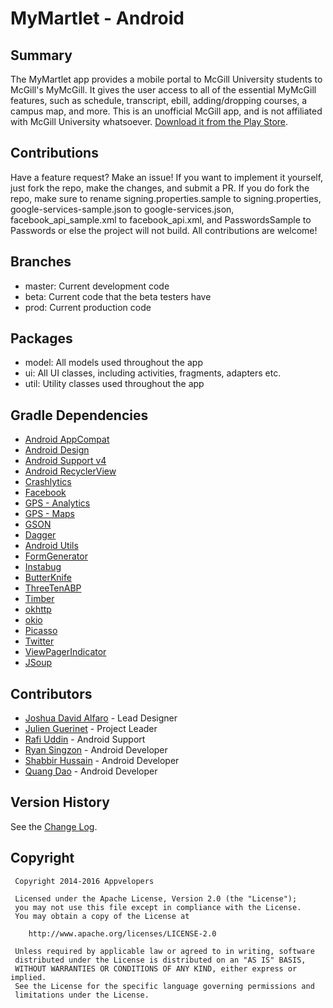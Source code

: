 # MyMartlet - Android

## Summary
The MyMartlet app provides a mobile portal to McGill University students to McGill's MyMcGill. It gives the user access to all of the essential MyMcGill features, such as schedule, transcript, ebill, adding/dropping courses, a campus map, and more. 
This is an unofficial McGill app, and is not affiliated with McGill University whatsoever. [Download it from the Play Store](https://play.google.com/store/apps/details?id=ca.appvelopers.mcgillmobile). 

## Contributions
Have a feature request? Make an issue! If you want to implement it yourself, just fork the repo, make the changes, and submit a PR. 
If you do fork the repo, make sure to rename signing.properties.sample to signing.properties, google-services-sample.json to google-services.json, facebook_api_sample.xml to facebook_api.xml, and PasswordsSample to Passwords or else the project will not build. 
All contributions are welcome!

## Branches
* master: Current development code
* beta: Current code that the beta testers have
* prod: Current production code

## Packages
* model: All models used throughout the app
* ui: All UI classes, including activities, fragments, adapters etc.
* util: Utility classes used throughout the app

## Gradle Dependencies
* [Android AppCompat](http://developer.android.com/tools/support-library/features.html#v7-appcompat)
* [Android Design](http://developer.android.com/tools/support-library/features.html#design)
* [Android Support v4](http://developer.android.com/tools/support-library/features.html#v4)
* [Android RecyclerView](http://developer.android.com/tools/support-library/features.html#v7-recyclerview)
* [Crashlytics](http://try.crashlytics.com/sdk-android/)
* [Facebook](https://github.com/facebook/facebook-android-sdk)
* [GPS - Analytics](https://developers.google.com/analytics/devguides/collection/android/v4/)
* [GPS - Maps](https://developers.google.com/maps/documentation/android-api/)
* [GSON](https://github.com/google/gson)
* [Dagger](http://google.github.io/dagger)
* [Android Utils](https://github.com/jguerinet/android-utils)
* [FormGenerator](https://github.com/jguerinet/form-generator)
* [Instabug](https://instabug.com/sdk-integration#android)
* [ButterKnife](https://github.com/JakeWharton/butterknife)
* [ThreeTenABP](https://github.com/JakeWharton/ThreeTenABP)
* [Timber](https://github.com/JakeWharton/timber)
* [okhttp](https://github.com/square/okhttp)
* [okio](https://github.com/square/okio)
* [Picasso](https://github.com/square/picasso)
* [Twitter](https://dev.twitter.com/mopub/android)
* [ViewPagerIndicator](https://github.com/JakeWharton/ViewPagerIndicator)
* [JSoup](https://github.com/jhy/jsoup)

## Contributors
* [Joshua David Alfaro](https://github.com/JDAlfaro) - Lead Designer
* [Julien Guerinet](https://github.com/jguerinet) - Project Leader
* [Rafi Uddin](https://github.com/AdnanUddin) - Android Support
* [Ryan Singzon](https://github.com/rsingzon) - Android Developer
* [Shabbir Hussain](https://github.com/shabbir-hussain) - Android Developer
* [Quang Dao](https://github.com/nqdao) - Android Developer

## Version History
See the [Change Log](CHANGELOG.md).

## Copyright
	 Copyright 2014-2016 Appvelopers

	 Licensed under the Apache License, Version 2.0 (the "License");
	 you may not use this file except in compliance with the License.
	 You may obtain a copy of the License at

	    http://www.apache.org/licenses/LICENSE-2.0

	 Unless required by applicable law or agreed to in writing, software
	 distributed under the License is distributed on an "AS IS" BASIS,
	 WITHOUT WARRANTIES OR CONDITIONS OF ANY KIND, either express or implied.
	 See the License for the specific language governing permissions and
	 limitations under the License.